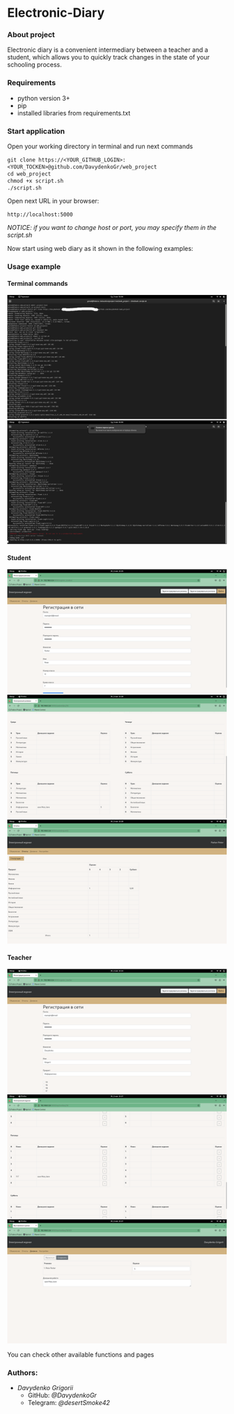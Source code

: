 # Electronic-Diary
### About project

Electronic diary is a convenient intermediary between a teacher and a student,
which allows you to quickly track changes in the state of your schooling process.  

### Requirements

- python version 3+
- pip
- installed libraries from requirements.txt

### Start application 

Open your working directory in terminal and run next commands

```
git clone https://<YOUR_GITHUB_LOGIN>:<YOUR_TOCKEN>@github.com/DavydenkoGr/web_project
cd web_project
chmod +x script.sh
./script.sh
```

Open next URL in your browser:

```
http://localhost:5000
```

*NOTICE: if you want to change host or port, you may specify them in the script.sh*  

Now start using web diary as it shown in the following examples:

### Usage example

#### Terminal commands

![commands](static/usage-examples/first-command-example.png)
![commands](static/usage-examples/second-command-example.png)

#### Student

![registration](static/usage-examples/registration-student-example.png)  
![watch diary](static/usage-examples/student-diary-example.png)  
![watch report](static/usage-examples/report-example.png)

#### Teacher

![registration](static/usage-examples/registration-teacher-example.png)  
![watch diary](static/usage-examples/teacher-diary-example.png)  
![set marks](static/usage-examples/set-marks-example.png)

You can check other available functions and pages

### Authors:
- *Davydenko Grigorii*
  - GitHub: *@DavydenkoGr*
  - Telegram: *@desertSmoke42*
